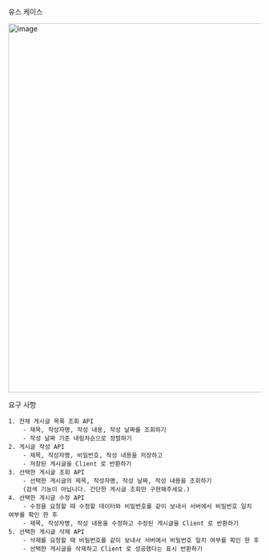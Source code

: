 유스 케이스

<img width="738" alt="image" src="https://github.com/jiinse0/Post/assets/130745679/2323ba63-ebdb-4b3f-b4ce-38fb354d3857">


요구 사항

    1. 전체 게시글 목록 조회 API
        - 제목, 작성자명, 작성 내용, 작성 날짜를 조회하기
        - 작성 날짜 기준 내림차순으로 정렬하기
    2. 게시글 작성 API 
        - 제목, 작성자명, 비밀번호, 작성 내용을 저장하고
        - 저장된 게시글을 Client 로 반환하기
    3. 선택한 게시글 조회 API 
        - 선택한 게시글의 제목, 작성자명, 작성 날짜, 작성 내용을 조회하기 
        (검색 기능이 아닙니다. 간단한 게시글 조회만 구현해주세요.)
    4. 선택한 게시글 수정 API
        - 수정을 요청할 때 수정할 데이터와 비밀번호를 같이 보내서 서버에서 비밀번호 일치 여부를 확인 한 후
        - 제목, 작성자명, 작성 내용을 수정하고 수정된 게시글을 Client 로 반환하기
    5. 선택한 게시글 삭제 API
        - 삭제를 요청할 때 비밀번호를 같이 보내서 서버에서 비밀번호 일치 여부를 확인 한 후
        - 선택한 게시글을 삭제하고 Client 로 성공했다는 표시 반환하기
